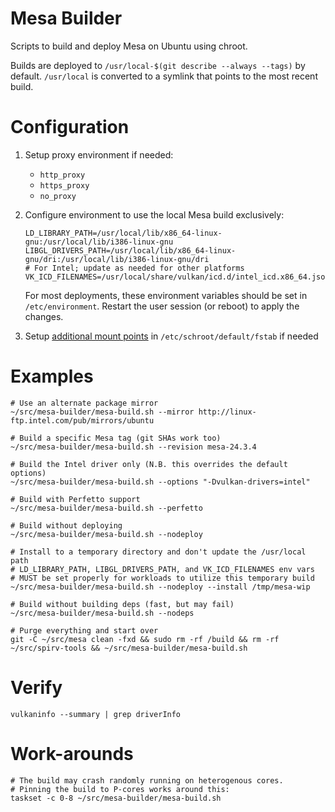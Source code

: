 # Mesa Builder
Scripts to build and deploy Mesa on Ubuntu using chroot.

Builds are deployed to `/usr/local-$(git describe --always --tags)` by default. `/usr/local` is converted to a symlink that points to the most recent build.

# Configuration

1. Setup proxy environment if needed:
    - `http_proxy`
    - `https_proxy`
    - `no_proxy`
2. Configure environment to use the local Mesa build exclusively:
    ```
    LD_LIBRARY_PATH=/usr/local/lib/x86_64-linux-gnu:/usr/local/lib/i386-linux-gnu
    LIBGL_DRIVERS_PATH=/usr/local/lib/x86_64-linux-gnu/dri:/usr/local/lib/i386-linux-gnu/dri
    # For Intel; update as needed for other platforms
    VK_ICD_FILENAMES=/usr/local/share/vulkan/icd.d/intel_icd.x86_64.json:/usr/local/share/vulkan/icd.d/intel_icd.i686.json
    ```

    For most deployments, these environment variables should be set in `/etc/environment`. Restart the user session (or reboot) to apply the changes.
3. Setup [additional mount points](https://superuser.com/a/676004) in `/etc/schroot/default/fstab` if needed

# Examples

```
# Use an alternate package mirror
~/src/mesa-builder/mesa-build.sh --mirror http://linux-ftp.intel.com/pub/mirrors/ubuntu

# Build a specific Mesa tag (git SHAs work too)
~/src/mesa-builder/mesa-build.sh --revision mesa-24.3.4

# Build the Intel driver only (N.B. this overrides the default options)
~/src/mesa-builder/mesa-build.sh --options "-Dvulkan-drivers=intel"

# Build with Perfetto support
~/src/mesa-builder/mesa-build.sh --perfetto

# Build without deploying
~/src/mesa-builder/mesa-build.sh --nodeploy

# Install to a temporary directory and don't update the /usr/local path
# LD_LIBRARY_PATH, LIBGL_DRIVERS_PATH, and VK_ICD_FILENAMES env vars
# MUST be set properly for workloads to utilize this temporary build 
~/src/mesa-builder/mesa-build.sh --nodeploy --install /tmp/mesa-wip

# Build without building deps (fast, but may fail)
~/src/mesa-builder/mesa-build.sh --nodeps

# Purge everything and start over
git -C ~/src/mesa clean -fxd && sudo rm -rf /build && rm -rf ~/src/spirv-tools && ~/src/mesa-builder/mesa-build.sh

```

# Verify
```
vulkaninfo --summary | grep driverInfo
```

# Work-arounds

```
# The build may crash randomly running on heterogenous cores.
# Pinning the build to P-cores works around this:
taskset -c 0-8 ~/src/mesa-builder/mesa-build.sh
